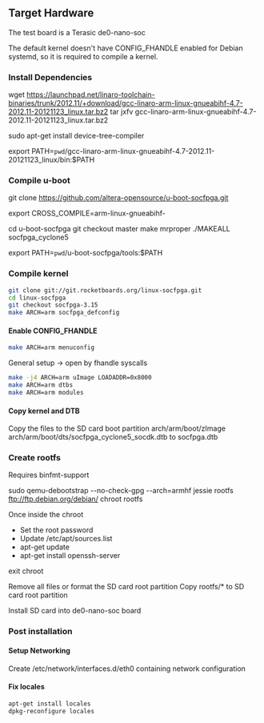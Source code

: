 ## Target Hardware

The test board is a Terasic de0-nano-soc

The default kernel doesn't have CONFIG_FHANDLE enabled for Debian systemd, so it is required to compile a kernel.

### Install Dependencies

wget https://launchpad.net/linaro-toolchain-binaries/trunk/2012.11/+download/gcc-linaro-arm-linux-gnueabihf-4.7-2012.11-20121123_linux.tar.bz2
tar jxfv gcc-linaro-arm-linux-gnueabihf-4.7-2012.11-20121123_linux.tar.bz2

sudo apt-get install device-tree-compiler

export PATH=`pwd`/gcc-linaro-arm-linux-gnueabihf-4.7-2012.11-20121123_linux/bin:$PATH

### Compile u-boot

git clone https://github.com/altera-opensource/u-boot-socfpga.git

export CROSS_COMPILE=arm-linux-gnueabihf-

cd u-boot-socfpga
git checkout master
make mrproper
./MAKEALL socfpga_cyclone5

export PATH=`pwd`/u-boot-socfpga/tools:$PATH

### Compile kernel

```sh
git clone git://git.rocketboards.org/linux-socfpga.git
cd linux-socfpga
git checkout socfpga-3.15
make ARCH=arm socfpga_defconfig
```

#### Enable CONFIG_FHANDLE

```sh
make ARCH=arm menuconfig
```

General setup -> open by fhandle syscalls

```sh
make -j4 ARCH=arm uImage LOADADDR=0x8000
make ARCH=arm dtbs
make ARCH=arm modules
```

#### Copy kernel and DTB

Copy the files to the SD card boot partition
arch/arm/boot/zImage
arch/arm/boot/dts/socfpga_cyclone5_socdk.dtb to socfpga.dtb


### Create rootfs

Requires binfmt-support

sudo qemu-debootstrap --no-check-gpg --arch=armhf jessie rootfs ftp://ftp.debian.org/debian/
chroot rootfs

Once inside the chroot

* Set the root password
* Update /etc/apt/sources.list
* apt-get update
* apt-get install openssh-server

exit chroot

Remove all files or format the SD card root partition
Copy rootfs/* to SD card root partition

Install SD card into de0-nano-soc board

### Post installation
#### Setup Networking
Create /etc/network/interfaces.d/eth0 containing network configuration
#### Fix locales
```sh
apt-get install locales
dpkg-reconfigure locales
```
